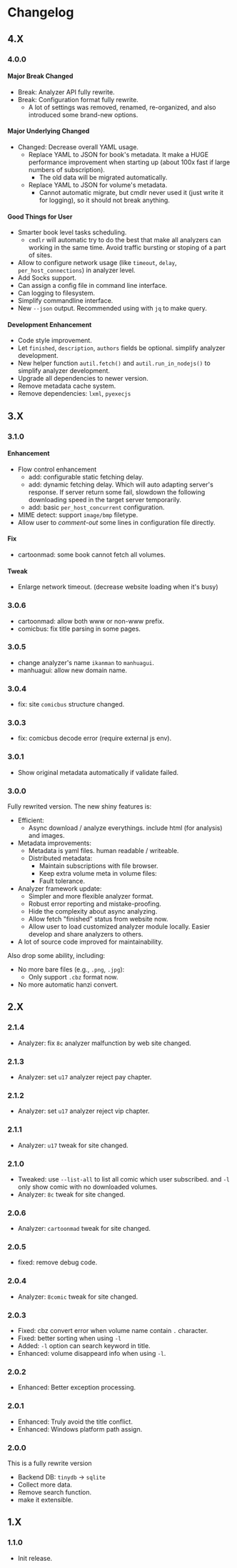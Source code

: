 # Changelog

## 4.X

### 4.0.0

#### Major Break Changed

- Break: Analyzer API fully rewrite.
- Break: Configuration format fully rewrite.
    - A lot of settings was removed, renamed, re-organized, and also introduced some brand-new options.

#### Major Underlying Changed

- Changed: Decrease overall YAML usage.
    - Replace YAML to JSON for book's metadata. It make a HUGE performance improvement when starting up (about 100x fast if large numbers of subscription).
        - The old data will be migrated automatically.
    - Replace YAML to JSON for volume's metadata.
        - Cannot automatic migrate, but cmdlr never used it (just write it for logging), so it should not break anything.

#### Good Things for User

- Smarter book level tasks scheduling.
    - `cmdlr` will automatic try to do the best that make all analyzers can working in the same time. Avoid traffic bursting or stoping of a part of sites.
- Allow to configure network usage (like `timeout`, `delay`, `per_host_connections`) in analyzer level.
- Add Socks support.
- Can assign a config file in command line interface.
- Can logging to filesystem.
- Simplify commandline interface.
- New `--json` output. Recommended using with `jq` to make query.

#### Development Enhancement

- Code style improvement.
- Let `finished`, `description`, `authors` fields be optional. simplify analyzer development.
- New helper function `autil.fetch()` and `autil.run_in_nodejs()` to simplify analyzer development.
- Upgrade all dependencies to newer version.
- Remove metadata cache system.
- Remove dependencies: `lxml`, `pyexecjs`



## 3.X

### 3.1.0

#### Enhancement

- Flow control enhancement
    - add: configurable static fetching delay.
    - add: dynamic fetching delay. Which will auto adapting server's response. If server return some fail, slowdown the following downloading speed in the target server temporarily.
    - add: basic `per_host_concurrent` configuration.
- MIME detect: support `image/bmp` filetype.
- Allow user to *comment-out* some lines in configuration file directly.

#### Fix

- cartoonmad: some book cannot fetch all volumes.

#### Tweak

- Enlarge network timeout. (decrease website loading when it's busy)



### 3.0.6

- cartoonmad: allow both www or non-www prefix.
- comicbus: fix title parsing in some pages.



### 3.0.5

- change analyzer's name `ikanman` to `manhuagui`.
- manhuagui: allow new domain name.



### 3.0.4

- fix: site `comicbus` structure changed.



### 3.0.3

- fix: comicbus decode error (require external js env).



### 3.0.1

- Show original metadata automatically if validate failed.



### 3.0.0

Fully rewrited version. The new shiny features is:

- Efficient:
    - Async download / analyze everythings. include html (for analysis) and images.
- Metadata improvements:
    - Metadata is yaml files. human readable / writeable.
    - Distributed metadata:
        - Maintain subscriptions with file browser.
        - Keep extra volume meta in volume files:
        - Fault tolerance.
- Analyzer framework update:
    - Simpler and more flexible analyzer format.
    - Robust error reporting and mistake-proofing.
    - Hide the complexity about async analyzing.
    - Allow fetch "finished" status from website now.
    - Allow user to load customized analyzer module locally. Easier develop and share analyzers to others.
- A lot of source code improved for maintainability.

Also drop some ability, including:

- No more bare files (e.g., `.png`, `.jpg`):
    - Only support `.cbz` format now.
- No more automatic hanzi convert.



## 2.X

### 2.1.4

- Analyzer: fix `8c` analyzer malfunction by web site changed.



### 2.1.3

- Analyzer: set `u17` analyzer reject pay chapter.



### 2.1.2

- Analyzer: set `u17` analyzer reject vip chapter.



### 2.1.1

- Analyzer: `u17` tweak for site changed.



### 2.1.0

- Tweaked: use `--list-all` to list all comic which user subscribed. and `-l` only show comic with no downloaded volumes.
- Analyzer: `8c` tweak for site changed.



### 2.0.6

- Analyzer: `cartoonmad` tweak for site changed.



### 2.0.5

- fixed: remove debug code.



### 2.0.4

- Analyzer: `8comic` tweak for site changed.



### 2.0.3

- Fixed: cbz convert error when volume name contain `.` character.
- Fixed: better sorting when using `-l`
- Added: `-l` option can search keyword in title.
- Enhanced: volume disappeard info when using `-l`.



### 2.0.2

- Enhanced: Better exception processing.



### 2.0.1

- Enhanced: Truly avoid the title conflict.
- Enhanced: Windows platform path assign.



### 2.0.0

This is a fully rewrite version

- Backend DB: `tinydb` -> `sqlite`
- Collect more data.
- Remove search function.
- make it extensible.



## 1.X

### 1.1.0

- Init release.
